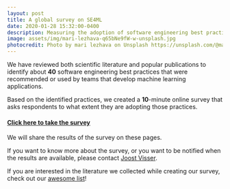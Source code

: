 ```yaml
---
layout: post
title: A global survey on SE4ML
date: 2020-01-28 15:32:00-0400
description: Measuring the adoption of software engineering best practices for machine learning
image: assets/img/mari-lezhava-q65bNe9fW-w-unsplash.jpg
photocredit: Photo by mari lezhava on Unsplash https://unsplash.com/@marilezhava
---
```


We have reviewed both scientific literature and popular publications to identify about **40** software engineering best practices that were recommended or used by teams that develop machine learning applications.

Based on the identified practices, we created a **10**-minute online survey that asks respondents to what extent they are adopting those practices.

#### [Click here to take the survey](https://leidenuniv.eu.qualtrics.com/jfe/form/SV_cJhJOkx3CIm8sEB)

We will share the results of the survey on these pages.

If you want to know more about the survey, or you want to be notified when the results are available, please contact [Joost Visser](j.m.w.visser@liacs.leidenuniv.nl).

If you are interested in the literature we collected while creating our survey, check out our [awesome list](https://github.com/SE-ML/awesome-seml)!


